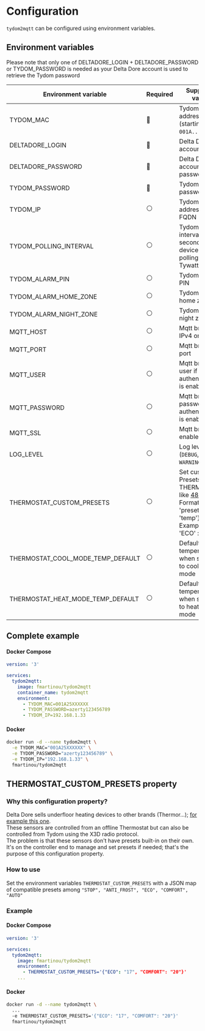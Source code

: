 # Configuration
`tydom2mqtt` can be configured using environment variables.

## Environment variables

Please note that only one of DELTADORE_LOGIN + DELTADORE_PASSWORD or TYDOM_PASSWORD is needed as your Delta Dore account is used to retrieve the Tydom password

| Environment variable              | Required       | Supported values                                                                                                                                                                                                           | Default value when missing |
|-----------------------------------|----------------|----------------------------------------------------------------------------------------------------------------------------------------------------------------------------------------------------------------------------|----------------------------|
| TYDOM_MAC                         | :red_circle:   | Tydom MAC address (starting with `001A...`)                                                                                                                                                                                |                            |
| DELTADORE_LOGIN                   | :red_circle:   | Delta Dore account login                                                                                                                                                                                                   |                            |
| DELTADORE_PASSWORD                | :red_circle:   | Delta Dore account password                                                                                                                                                                                                |                            |
| TYDOM_PASSWORD                    | :red_circle:   | Tydom password                                                                                                                                                                                                             |                            |
| TYDOM_IP                          | :white_circle: | Tydom IPv4 address or FQDN                                                                                                                                                                                                 | `mediation.tydom.com`      |
| TYDOM_POLLING_INTERVAL            | :white_circle: | Tydom polling interval (in second) for devices need polling (like Tywatt)                                                                                                                                                  | `300`                      |   
| TYDOM_ALARM_PIN                   | :white_circle: | Tydom Alarm PIN                                                                                                                                                                                                            | `None`                     |
| TYDOM_ALARM_HOME_ZONE             | :white_circle: | Tydom alarm home zone                                                                                                                                                                                                      | `1`                        |
| TYDOM_ALARM_NIGHT_ZONE            | :white_circle: | Tydom alarm night zone                                                                                                                                                                                                     | `2`                        |
| MQTT_HOST                         | :white_circle: | Mqtt broker IPv4 or FQDN                                                                                                                                                                                                   | `localhost`                |
| MQTT_PORT                         | :white_circle: | Mqtt broker port                                                                                                                                                                                                           | `1883`                     |
| MQTT_USER                         | :white_circle: | Mqtt broker user if authentication is enabled                                                                                                                                                                              | `None`                     |
| MQTT_PASSWORD                     | :white_circle: | Mqtt broker password if authentication is enabled                                                                                                                                                                          | `None`                     |
| MQTT_SSL                          | :white_circle: | Mqtt broker ssl enabled                                                                                                                                                                                                    | `false`                    |
| LOG_LEVEL                         | :white_circle: | Log level (`DEBUG`, `INFO`, `WARNING`, `ERROR`)                                                                                                                                                                            | `ERROR`                    |
| THERMOSTAT_CUSTOM_PRESETS         | :white_circle: | Set custom Presets for THERMOSTATS like [4890](https://www.deltadore.fr/domotique/gestion-chauffage/micromodule-recepteur/recepteur-rf4890-ref-6050615) <br/> Format : { 'preset': 'temp'} <br/> Example { 'ECO' : '17' }  |                            |
| THERMOSTAT_COOL_MODE_TEMP_DEFAULT | :white_circle: | Default temperature when switching to cooling mode                                                                                                                                                                         | `26`                       |   
| THERMOSTAT_HEAT_MODE_TEMP_DEFAULT | :white_circle: | Default temperature when switching to heating mode                                                                                                                                                                         | `16`                       |                                                                                                                                                                            

## Complete example

<!-- tabs:start -->
#### **Docker Compose**
```yaml
version: '3'

services:
  tydom2mqtt:
    image: fmartinou/tydom2mqtt
    container_name: tydom2mqtt
    environment:
      - TYDOM_MAC=001A25XXXXXX
      - TYDOM_PASSWORD=azerty123456789
      - TYDOM_IP=192.168.1.33
```
#### **Docker**
```bash
docker run -d --name tydom2mqtt \
  -e TYDOM_MAC="001A25XXXXXX" \
  -e TYDOM_PASSWORD="azerty123456789" \
  -e TYDOM_IP="192.168.1.33" \  
  fmartinou/tydom2mqtt
```
<!-- tabs:end -->

## THERMOSTAT_CUSTOM_PRESETS property

### Why this configuration property?

Delta Dore sells underfloor heating devices to other brands (Thermor...); [for example this one](https://www.deltadore.fr/domotique/gestion-chauffage/micromodule-recepteur/recepteur-rf4890-ref-6050615). \
These sensors are controlled from an offline Thermostat but can also be controlled from Tydom using the X3D radio protocol. \
The problem is that these sensors don't have presets built-in on their own. \
It's on the controller end to manage and set presets if needed; that's the purpose of this configuration property.

### How to use

Set the environment variables `THERMOSTAT_CUSTOM_PRESETS` with a JSON map of compatible presets among
`"STOP", "ANTI_FROST", "ECO", "COMFORT", "AUTO"`

### Example


<!-- tabs:start -->
#### **Docker Compose**
```yaml
version: '3'

services:
  tydom2mqtt:
    image: fmartinou/tydom2mqtt
    environment:
      - THERMOSTAT_CUSTOM_PRESETS='{"ECO": "17", "COMFORT": "20"}'
    ...
```
#### **Docker**
```bash
docker run -d --name tydom2mqtt \
  ...
  -e THERMOSTAT_CUSTOM_PRESETS='{"ECO": "17", "COMFORT": "20"}'
  fmartinou/tydom2mqtt
```
<!-- tabs:end -->